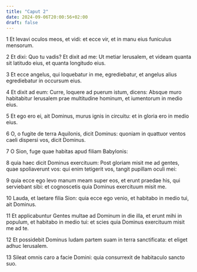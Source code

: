 ```yaml
---
title: "Caput 2"
date: 2024-09-06T20:00:56+02:00
draft: false
---
```



1 Et levavi oculos meos, et vidi: et ecce vir, et in manu eius funiculus mensorum.

2 Et dixi: Quo tu vadis? Et dixit ad me: Ut metiar Ierusalem, et videam quanta sit latitudo eius, et quanta longitudo eius.

3 Et ecce angelus, qui loquebatur in me, egrediebatur, et angelus alius egrediebatur in occursum eius.

4 Et dixit ad eum: Curre, loquere ad puerum istum, dicens: Absque muro habitabitur Ierusalem prae multitudine hominum, et iumentorum in medio eius.

5 Et ego ero ei, ait Dominus, murus ignis in circuitu: et in gloria ero in medio eius.

6 O, o fugite de terra Aquilonis, dicit Dominus: quoniam in quattuor ventos caeli dispersi vos, dicit Dominus.

7 O Sion, fuge quae habitas apud filiam Babylonis:

8 quia haec dicit Dominus exercituum: Post gloriam misit me ad gentes, quae spoliaverunt vos: qui enim tetigerit vos, tangit pupillam oculi mei:

9 quia ecce ego levo manum meam super eos, et erunt praedae his, qui serviebant sibi: et cognoscetis quia Dominus exercituum misit me.

10 Lauda, et laetare filia Sion: quia ecce ego venio, et habitabo in medio tui, ait Dominus.

11 Et applicabuntur Gentes multae ad Dominum in die illa, et erunt mihi in populum, et habitabo in medio tui: et scies quia Dominus exercituum misit me ad te.

12 Et possidebit Dominus Iudam partem suam in terra sanctificata: et eliget adhuc Ierusalem.

13 Sileat omnis caro a facie Domini: quia consurrexit de habitaculo sancto suo.

